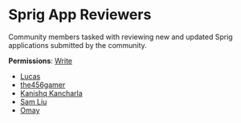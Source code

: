 # Sprig App Reviewers
Community members tasked with reviewing new and updated Sprig applications submitted by the community.

**Permissions**: [Write](https://docs.github.com/en/organizations/managing-user-access-to-your-organizations-repositories/repository-roles-for-an-organization)

* [Lucas](https://github.com/LucasHT22)
* [the456gamer](https://github.com/the456gamer)
* [Kanishq Kancharla](https://github.com/Neesh774)
* [Sam Liu](https://github.com/SamDev-7)
* [Omay](https://github.com/Omay238)
